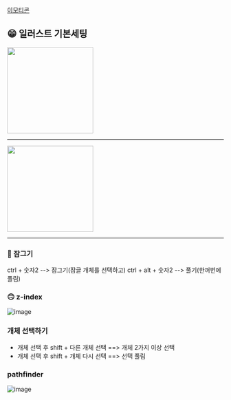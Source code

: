 [이모티콘](https://emojipedia.org/)

## 😁 일러스트 기본세팅 

<img src="https://user-images.githubusercontent.com/129016977/230839415-d6c52134-5dee-4499-8e89-cff7d54ae696.png" width="200">

---------------------------

<img src="https://user-images.githubusercontent.com/129016977/230839513-4e9eaa76-37e1-473b-bae9-a41a6ac7cddc.png" width="200">

------------------------------

### 🤔 잠그기
ctrl + 숫자2 --> 잠그기(잠글 개체를 선택하고)
ctrl + alt + 숫자2 --> 풀기(한꺼번에 풀림)

### 🙃 z-index

![image](https://user-images.githubusercontent.com/129016977/230842248-a300d9dc-3ec4-463b-ab5d-9079da0c6d77.png)


### 개체 선택하기

 - 개체 선택 후 shift + 다른 개체 선택 ==> 개체 2가지 이상 선택
 - 개체 선택 후 shift + 개체 다시 선택 ==> 선택 풀림

### pathfinder

![image](https://user-images.githubusercontent.com/129016977/230850829-0e232846-46e6-429c-ab03-39740812731d.png)
